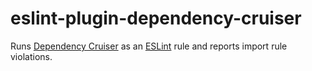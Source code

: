 # eslint-plugin-dependency-cruiser

Runs [Dependency Cruiser](https://github.com/sverweij/dependency-cruiser) as an
[ESLint](https://eslint.org) rule and reports import rule violations.
